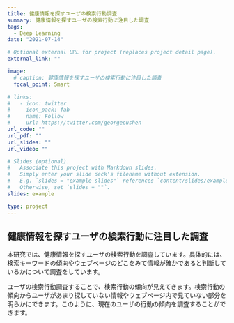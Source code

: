 ```yaml
---
title: 健康情報を探すユーザの検索行動調査
summary: 健康情報を探すユーザの検索行動に注目した調査
tags:
  - Deep Learning
date: "2021-07-14"

# Optional external URL for project (replaces project detail page).
external_link: ""

image:
  # caption: 健康情報を探すユーザの検索行動に注目した調査
  focal_point: Smart

# links:
#   - icon: twitter
#     icon_pack: fab
#     name: Follow
#     url: https://twitter.com/georgecushen
url_code: ""
url_pdf: ""
url_slides: ""
url_video: ""

# Slides (optional).
#   Associate this project with Markdown slides.
#   Simply enter your slide deck's filename without extension.
#   E.g. `slides = "example-slides"` references `content/slides/example-slides.md`.
#   Otherwise, set `slides = ""`.
slides: example

type: project
---
```

## 健康情報を探すユーザの検索行動に注目した調査

本研究では、健康情報を探すユーザの検索行動を調査しています。具体的には、検索キーワードの傾向やウェブページのどこをみて情報が確かであると判断しているかについて調査をしています。

ユーザの検索行動調査することで、検索行動の傾向が見えてきます。検索行動の傾向からユーザがあまり探していない情報やウェブページ内で見ていない部分を明らかにできます。このように、現在のユーザの行動の傾向を調査することができます。